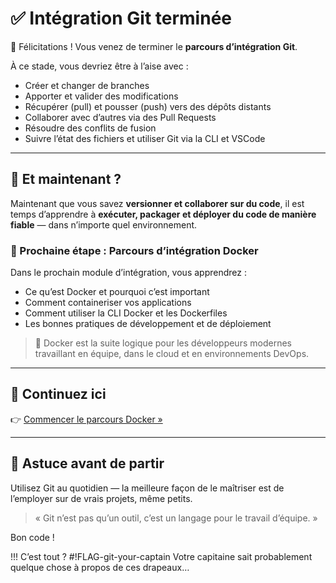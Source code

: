 # ✅ Intégration Git terminée

🎉 Félicitations ! Vous venez de terminer le **parcours d’intégration Git**.

À ce stade, vous devriez être à l’aise avec :

- Créer et changer de branches
- Apporter et valider des modifications
- Récupérer (pull) et pousser (push) vers des dépôts distants
- Collaborer avec d’autres via des Pull Requests
- Résoudre des conflits de fusion
- Suivre l’état des fichiers et utiliser Git via la CLI et VSCode

---

## 🧭 Et maintenant ?

Maintenant que vous savez **versionner et collaborer sur du code**, il est temps
d’apprendre à **exécuter, packager et déployer du code de manière fiable** —
dans n’importe quel environnement.

### 🚀 Prochaine étape : Parcours d’intégration Docker

Dans le prochain module d’intégration, vous apprendrez :

- Ce qu’est Docker et pourquoi c’est important
- Comment containeriser vos applications
- Comment utiliser la CLI Docker et les Dockerfiles
- Les bonnes pratiques de développement et de déploiement

> 🐳 Docker est la suite logique pour les développeurs modernes travaillant en
> équipe, dans le cloud et en environnements DevOps.

---

## 🔗 Continuez ici

👉 [Commencer le parcours Docker »](../learn-docker/index.md)

---

## 🧠 Astuce avant de partir

Utilisez Git au quotidien — la meilleure façon de le maîtriser est de l’employer
sur de vrais projets, même petits.

> « Git n’est pas qu’un outil, c’est un langage pour le travail d’équipe. »

Bon code !

!!! C’est tout ? #!FLAG-git-your-captain Votre capitaine sait probablement
    quelque chose à propos de ces drapeaux…
